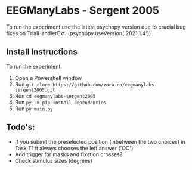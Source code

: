 # EEGManyLabs - Sergent 2005
To run the experiment use the latest psychopy version due to crucial bug fixes on TrialHandlerExt.
(psychopy.useVersion('2021.1.4'))

## Install Instructions

To run the experiment:
1. Open a Powershell window
2. Run `git clone https://github.com/zora-no/eegmanylabs-sergent2005.git`
3. Run `cd eegmanylabs-sergent2005` 
4. Run `py -m pip install dependencies`
5. Run `py main.py`

## Todo's:
- If you submit the preselected position (inbetween the two choices) in Task T1 it always chooses the left answer ('OO')
- Add trigger for masks and fixation crosses?
- Check stimulus sizes (degrees)
